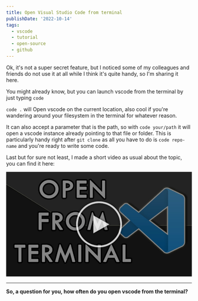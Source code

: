 ```yaml
---
title: Open Visual Studio Code from terminal
publishDate: '2022-10-14'
tags:
  - vscode
  - tutorial
  - open-source
  - github
---
```


Ok, it's not a super secret feature, but I noticed some of my colleagues and friends do not use it at all while I think it's quite handy, so I'm sharing it here.

You might already know, but you can launch vscode from the terminal by just typing `code`

`code .` will Open vscode on the current location, also cool if you're wandering around your filesystem in the terminal for whatever reason.

It can also accept a parameter that is the path, so with `code your/path` it will open a vscode instance already pointing to that file or folder. This is particularly handy right after `git clone` as all you have to do is `code repo-name` and you're ready to write some code.

Last but for sure not least, I made a short video as usual about the topic, you can find it here:

[![Watch the video](./preview.jpeg)](https://youtube.com/shorts/oUHlR_ouEAA)

---

**So, a question for you, how often do you open vscode from the terminal?**

